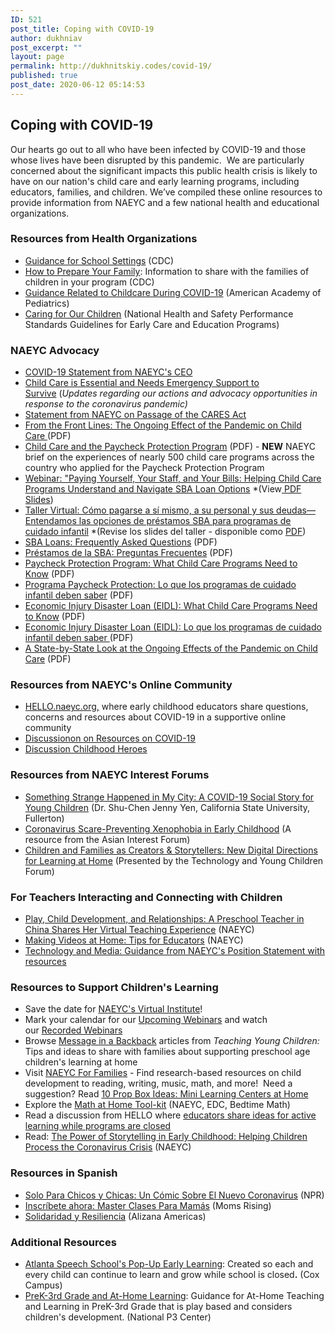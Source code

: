 ```yaml
---
ID: 521
post_title: Coping with COVID-19
author: dukhniav
post_excerpt: ""
layout: page
permalink: http://dukhnitskiy.codes/covid-19/
published: true
post_date: 2020-06-12 05:14:53
---
```

<h2>Coping with COVID-19</h2>		
		<p>Our hearts go out to all who have been infected by COVID-19 and those whose lives have been disrupted by this pandemic.  We are particularly concerned about the significant impacts this public health crisis is likely to have on our nation's child care and early learning programs, including educators, families, and children. We’ve compiled these online resources to provide information from NAEYC and a few national health and educational organizations.</p><h3 dir="ltr">Resources from Health Organizations</h3><ul><li><a href="https://www.cdc.gov/coronavirus/2019-ncov/community/schools-childcare/index.html">Guidance for School Settings</a> (CDC)</li><li><a href="https://www.cdc.gov/coronavirus/2019-ncov/prepare/index.html">How to Prepare Your Family</a>: Information to share with the families of children in your program (CDC)</li><li><a href="https://services.aap.org/en/pages/2019-novel-coronavirus-covid-19-infections/guidance-related-to-childcare-during-covid-19/">Guidance Related to Childcare During COVID-19</a> (American Academy of Pediatrics)</li><li><a href="https://nrckids.org/CFOC" target="_blank" rel="noopener noreferrer">Caring for Our Children</a> (National Health and Safety Performance Standards Guidelines for Early Care and Education Programs)</li></ul><h3 dir="ltr">NAEYC Advocacy</h3><ul dir="ltr"><li><a href="https://www.naeyc.org/resources/blog/naeyc-covid-19-statement">COVID-19 Statement from NAEYC's CEO</a></li><li><a href="https://www.naeyc.org/resources/blog/child-care-needs-emergency-support">Child Care is Essential and Needs Emergency Support to Survive</a> (<em>Updates regarding our actions and advocacy opportunities in response to the coronavirus pandemic)</em></li><li><a href="https://www.naeyc.org/resources/blog/statement-passage-cares-act">Statement from NAEYC on Passage of the CARES Act</a> </li><li><a href="https://www.naeyc.org/sites/default/files/globally-shared/downloads/PDFs/resources/topics/naeyc_coronavirus_ongoingeffectsonchildcare.pdf">From the Front Lines: The Ongoing Effect of the Pandemic on Child Care </a>(PDF)</li><li><a href="https://www.naeyc.org/sites/default/files/globally-shared/downloads/PDFs/our-work/public-policy-advocacy/child_care_and_the_paycheck_protection_program.pdf" target="_blank" rel="noopener noreferrer">Child Care and the Paycheck Protection Program</a> (PDF) - <strong>NEW</strong> NAEYC brief on the experiences of nearly 500 child care programs across the country who applied for the Paycheck Protection Program</li><li><a href="https://register.gotowebinar.com/recording/5780694883809473292">Webinar: "Paying Yourself, Your Staff, and Your Bills: Helping Child Care Programs Understand and Navigate SBA Loan Options</a> *(View<a href="https://www.naeyc.org/sites/default/files/globally-shared/downloads/PDFs/resources/topics/naeyc_sba_loan_webinar_slides.english.pdf"> PDF Slides</a>)</li><li><a href="http://attendee.gotowebinar.com/recording/6697037770007785228">Taller Virtual: Cómo pagarse a sí mismo, a su personal y sus deudas— Entendamos las opciones de préstamos SBA para programas de cuidado infantil</a> *(Revise los slides del taller - disponible como <a href="https://www.naeyc.org/sites/default/files/globally-shared/downloads/PDFs/resources/topics/naeyc_sba_loan_webinarspacondensed_-_final.pdf">PDF</a>) </li><li><a href="https://www.naeyc.org/sites/default/files/globally-shared/downloads/PDFs/our-work/public-policy-advocacy/sba_loan_faqs.pdf" target="_blank" rel="noopener noreferrer">SBA Loans: Frequently Asked Questions</a> (PDF)</li><li><a href="https://www.naeyc.org/sites/default/files/globally-shared/downloads/PDFs/our-work/public-policy-advocacy/sba_loan_faqsspa.pdf" target="_blank" rel="noopener noreferrer">Préstamos de la SBA: Preguntas Frecuentes</a> (PDF)</li><li><a href="https://www.naeyc.org/sites/default/files/globally-shared/downloads/PDFs/resources/topics/naeyc_ppp_for_child_care.final.pdf">Paycheck Protection Program: What Child Care Programs Need to Know</a> (PDF)</li><li><a href="https://www.naeyc.org/sites/default/files/globally-shared/downloads/PDFs/resources/topics/ppp_for_child_care_spanish_1.pdf">Programa Paycheck Protection: Lo que los programas de cuidado infantil deben saber</a> (PDF)</li><li><a href="https://www.naeyc.org/sites/default/files/globally-shared/downloads/PDFs/resources/topics/naeyc_eidl_for_child_care.pdf">Economic Injury Disaster Loan (EIDL): What Child Care Programs Need to Know</a> (PDF)</li><li><a href="https://www.naeyc.org/sites/default/files/globally-shared/downloads/PDFs/resources/topics/eidl-form_economic_injury_disaster_loan_spanish_2.pdf">Economic Injury Disaster Loan (EIDL): Lo que los programas de cuidado infantil deben saber </a>(PDF)</li><li><a href="https://www.naeyc.org/sites/default/files/globally-shared/downloads/PDFs/resources/topics/ongoing_effect_of_pandemic.naeyc_state_by_state.pdf">A State-by-State Look at the Ongoing Effects of the Pandemic on Child Care</a> (PDF)</li></ul><h3>Resources from NAEYC's Online Community</h3><ul dir="ltr"><li><a href="https://hello.naeyc.org/">HELLO.naeyc.org,</a> where early childhood educators share questions, concerns and resources about COVID-19 in a supportive online community</li><li><a href="https://hello.naeyc.org/communities/community-home/digestviewer/viewthread?GroupId=169&amp;MessageKey=a802bb18-a46d-4597-b1e9-ef09680a7271&amp;CommunityKey=f51f9fd4-47c9-4bfd-aca7-23e9f31b601e&amp;tab=digestviewer&amp;ReturnUrl=%2fbrowse%2fallrecentposts">Discussionon on Resources on COVID-19</a></li><li><a href="https://hello.naeyc.org/communities/community-home/digestviewer/viewthread?GroupId=169&amp;MessageKey=421ebe25-e791-4cce-ab4c-7062d278053e&amp;CommunityKey=f51f9fd4-47c9-4bfd-aca7-23e9f31b601e&amp;tab=digestviewer&amp;ReturnUrl=%2fbrowse%2fallrecentposts">Discussion Childhood Heroes</a></li></ul><h3>Resources from NAEYC Interest Forums</h3><ul><li><a href="https://fdafdaa5-78a3-4b52-a60c-bbc1ed5e8667.filesusr.com/ugd/d4e6d3_e6d1e88990374bd59c9de2b3b273e47f.pdf" target="_blank" rel="noopener noreferrer">Something Strange Happened in My City: A COVID-19 Social Story for Young Children</a> (Dr. Shu-Chen Jenny Yen, California State University, Fullerton)</li><li><a title="Coronavirus Scare-Preventing Xenophobia in Early Childhood" href="https://sandybabaece.wixsite.com/covid19referencelist" target="_blank" rel="noopener noreferrer">Coronavirus Scare-Preventing Xenophobia in Early Childhood</a> (A resource from the Asian Interest Forum)</li><li><a href="https://psu.zoom.us/rec/play/ucIkcr-hqWk3SNGQ4gSDBPIrW9TuJ_ish3RL__QMzB6zUXNRNQCuY-EbN-qD-7wemo1rvUUsTnO6vWrh?continueMode=true&amp;_x_zm_rtaid=CAJ6jr_vQvS5bvh5ld8vYQ.1586447131997.fbd97faf2439566cfa54aadf9ad2f60c&amp;_x_zm_rhtaid=633">Children and Families as Creators &amp; Storytellers: New Digital Directions for Learning at Home</a> (Presented by the Technology and Young Children Forum)</li></ul><h3 dir="ltr">For Teachers Interacting and Connecting with Children</h3><ul><li><a href="https://www.naeyc.org/resources/pubs/tyc/apr2020/play-child-development-and-relationships">Play, Child Development, and Relationships: A Preschool Teacher in China Shares Her Virtual Teaching Experience</a> (NAEYC)</li><li><a href="https://www.naeyc.org/resources/blog/making-videos-home-tips-educators">Making Videos at Home: Tips for Educators</a> (NAEYC)</li><li><a href="https://www.naeyc.org/resources/topics/technology-and-media">Technology and Media: Guidance from NAEYC's Position Statement with resources</a></li></ul><h3 dir="ltr">Resources to Support Children's Learning</h3><ul><li>Save the date for <a href="https://www.naeyc.org/virtual-institute">NAEYC's Virtual Institute</a>!</li><li>Mark your calendar for our <a href="https://www.naeyc.org/events/trainings-webinars/upcoming-webinars">Upcoming Webinars</a> and watch our <a href="https://www.naeyc.org/events/trainings-webinars/recorded-webinars">Recorded Webinars</a> </li><li>Browse <a href="https://www.naeyc.org/resources/topics/message-backpack">Message in a Backback</a> articles from <em>Teaching Young Children:</em> Tips and ideas to share with families about supporting preschool age children's learning at home</li><li>Visit <a href="https://www.naeyc.org/our-work/for-families">NAEYC For Families</a> - Find research-based resources on child development to reading, writing, music, math, and more!  Need a suggestion? Read <a href="https://www.naeyc.org/our-work/families/10-prop-box-ideas-mini-learning-centers-home">10 Prop Box Ideas: Mini Learning Centers at Home</a></li><li>Explore the <a href="https://www.naeyc.org/math-at-home">Math at Home Tool-kit</a> (NAEYC, EDC, Bedtime Math)</li><li>Read a discussion from HELLO where <a href="https://hello.naeyc.org/communities/community-home/digestviewer/viewthread?MessageKey=7db13355-d648-4cbd-93da-c9d16a09c268&amp;CommunityKey=f51f9fd4-47c9-4bfd-aca7-23e9f31b601e&amp;tab=digestviewer#bm7db13355-d648-4cbd-93da-c9d16a09c268">educators share ideas for active learning while programs are closed</a></li><li>Read: <a href="https://www.naeyc.org/resources/blog/power-storytelling-helping-children-process-crisis">The Power of Storytelling in Early Childhood: Helping Children Process the Coronavirus Crisis</a> (NAEYC)</li></ul><h3>Resources in Spanish</h3><ul><li><a href="https://www.npr.org/sections/goatsandsoda/2020/04/01/822540659/solo-para-chicos-y-chicas-un-c-mic-sobre-el-nuevo-coronavirus">Solo Para Chicos y Chicas: Un Cómic Sobre El Nuevo Coronavirus</a> (NPR)</li><li><a href="https://action.momsrising.org/survey/master-clases/%20#COVIDCoping%20#COVIDResources">Inscríbete ahora: Master Clases Para Mamás</a> (Moms Rising)</li><li><a href="https://www.alianzaamericas.org/solidaridad-y-resiliencia/">Solidaridad y Resiliencia</a> (Alizana Americas)</li></ul><h3>Additional Resources</h3><ul><li><a href="https://www.coxcampus.org/pop-up-early-learning/">Atlanta Speech School's Pop-Up Early Learning</a>: Created so each and every child can continue to learn and grow while school is closed<strong>.</strong> (Cox Campus)</li><li><a href="https://nationalp-3center.org/wp-content/uploads/2020/03/PreK-3rd-At-Home_24Mar2020_FINAL.pdf">PreK-3rd Grade and At-Home Learning</a>: Guidance for At-Home Teaching and Learning in PreK-3rd Grade that is play based and considers children's development. (National P3 Center)</li></ul>